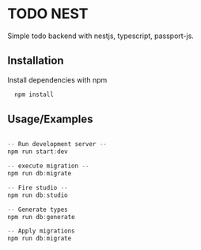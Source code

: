 
# TODO NEST

Simple todo backend with nestjs, typescript, passport-js.




## Installation

Install dependencies with npm

```bash
  npm install
```
    
## Usage/Examples

```javascript

-- Run development server --
npm run start:dev

-- execute migration -- 
npm run db:migrate

-- Fire studio -- 
npm run db:studio

-- Generate types
npm run db:generate 

-- Apply migrations
npm run db:migrate

```
